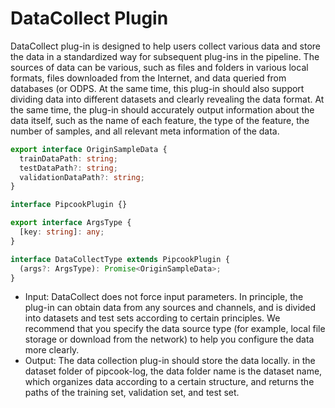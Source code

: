 # DataCollect Plugin

DataCollect plug-in is designed to help users collect various data and store the data in a standardized way for subsequent plug-ins in the pipeline. The sources of data can be various, such as files and folders in various local formats, files downloaded from the Internet, and data queried from databases (or ODPS. At the same time, this plug-in should also support dividing data into different datasets and clearly revealing the data format. At the same time, the plug-in should accurately output information about the data itself, such as the name of each feature, the type of the feature, the number of samples, and all relevant meta information of the data.

```ts
export interface OriginSampleData {
  trainDataPath: string;
  testDataPath?: string;
  validationDataPath?: string;
}

interface PipcookPlugin {}

export interface ArgsType {
  [key: string]: any;
}

interface DataCollectType extends PipcookPlugin {
  (args?: ArgsType): Promise<OriginSampleData>; 
}
```

- Input: DataCollect does not force input parameters. In principle, the plug-in can obtain data from any sources and channels, and is divided into datasets and test sets according to certain principles. We recommend that you specify the data source type (for example, local file storage or download from the network) to help you configure the data more clearly.
- Output: The data collection plug-in should store the data locally. in the dataset folder of pipcook-log, the data folder name is the dataset name, which organizes data according to a certain structure, and returns the paths of the training set, validation set, and test set.
